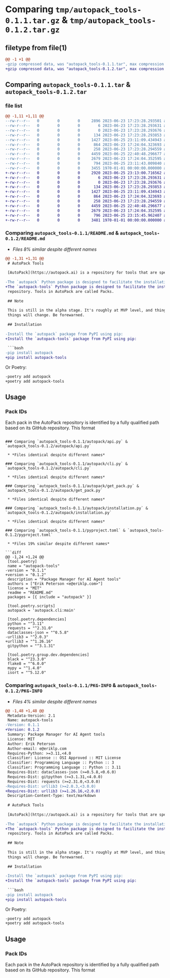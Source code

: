 # Comparing `tmp/autopack_tools-0.1.1.tar.gz` & `tmp/autopack_tools-0.1.2.tar.gz`

## filetype from file(1)

```diff
@@ -1 +1 @@
-gzip compressed data, was "autopack_tools-0.1.1.tar", max compression
+gzip compressed data, was "autopack_tools-0.1.2.tar", max compression
```

## Comparing `autopack_tools-0.1.1.tar` & `autopack_tools-0.1.2.tar`

### file list

```diff
@@ -1,11 +1,11 @@
--rw-r--r--   0        0        0     2896 2023-06-23 17:23:28.293501 autopack_tools-0.1.1/README.md
--rw-r--r--   0        0        0        6 2023-06-23 17:23:28.293631 autopack_tools-0.1.1/autopack/VERSION
--rw-r--r--   0        0        0        0 2023-06-23 17:23:28.293676 autopack_tools-0.1.1/autopack/__init__.py
--rw-r--r--   0        0        0      134 2023-06-23 17:23:28.293853 autopack_tools-0.1.1/autopack/__main__.py
--rw-r--r--   0        0        0     1427 2023-06-25 23:11:09.434943 autopack_tools-0.1.1/autopack/api.py
--rw-r--r--   0        0        0      864 2023-06-23 17:24:04.323693 autopack_tools-0.1.1/autopack/cli.py
--rw-r--r--   0        0        0      258 2023-06-23 17:23:28.294559 autopack_tools-0.1.1/autopack/errors.py
--rw-r--r--   0        0        0     4459 2023-06-25 22:40:48.296677 autopack_tools-0.1.1/autopack/get_pack.py
--rw-r--r--   0        0        0     2679 2023-06-23 17:24:04.352595 autopack_tools-0.1.1/autopack/installation.py
--rw-r--r--   0        0        0      794 2023-06-25 23:11:43.009840 autopack_tools-0.1.1/pyproject.toml
--rw-r--r--   0        0        0     3455 1970-01-01 00:00:00.000000 autopack_tools-0.1.1/PKG-INFO
+-rw-r--r--   0        0        0     2920 2023-06-25 23:13:00.716562 autopack_tools-0.1.2/README.md
+-rw-r--r--   0        0        0        6 2023-06-23 17:23:28.293631 autopack_tools-0.1.2/autopack/VERSION
+-rw-r--r--   0        0        0        0 2023-06-23 17:23:28.293676 autopack_tools-0.1.2/autopack/__init__.py
+-rw-r--r--   0        0        0      134 2023-06-23 17:23:28.293853 autopack_tools-0.1.2/autopack/__main__.py
+-rw-r--r--   0        0        0     1427 2023-06-25 23:11:09.434943 autopack_tools-0.1.2/autopack/api.py
+-rw-r--r--   0        0        0      864 2023-06-23 17:24:04.323693 autopack_tools-0.1.2/autopack/cli.py
+-rw-r--r--   0        0        0      258 2023-06-23 17:23:28.294559 autopack_tools-0.1.2/autopack/errors.py
+-rw-r--r--   0        0        0     4459 2023-06-25 22:40:48.296677 autopack_tools-0.1.2/autopack/get_pack.py
+-rw-r--r--   0        0        0     2679 2023-06-23 17:24:04.352595 autopack_tools-0.1.2/autopack/installation.py
+-rw-r--r--   0        0        0      796 2023-06-25 23:15:45.962407 autopack_tools-0.1.2/pyproject.toml
+-rw-r--r--   0        0        0     3481 1970-01-01 00:00:00.000000 autopack_tools-0.1.2/PKG-INFO
```

### Comparing `autopack_tools-0.1.1/README.md` & `autopack_tools-0.1.2/README.md`

 * *Files 8% similar despite different names*

```diff
@@ -1,31 +1,31 @@
 # AutoPack Tools
 
 [AutoPack](https://autopack.ai) is a repository for tools that are specifically designed for AI Agents.
 
-The `autopack` Python package is designed to facilitate the installation and usage of tools hosted in the AutoPack
+The `autopack-tools` Python package is designed to facilitate the installation and usage of tools hosted in the AutoPack
 repository. Tools in AutoPack are called Packs.
 
 ## Note
 
 This is still in the alpha stage. It's roughly at MVP level, and things will not work, features aren't complete, and
 things will change. Be forewarned.
 
 ## Installation
 
-Install the `autopack` package from PyPI using pip:
+Install the `autopack-tools` package from PyPI using pip:
 
 ```bash
-pip install autopack
+pip install autopack-tools
 ```
 
 Or Poetry:
 
 ```bash
-poetry add autopack
+poetry add autopack-tools
 ```
 
 ## Usage
 
 ### Pack IDs
 
 Each pack in the AutoPack repository is identified by a fully qualified path based on its GitHub repository. This format
```

### Comparing `autopack_tools-0.1.1/autopack/api.py` & `autopack_tools-0.1.2/autopack/api.py`

 * *Files identical despite different names*

### Comparing `autopack_tools-0.1.1/autopack/cli.py` & `autopack_tools-0.1.2/autopack/cli.py`

 * *Files identical despite different names*

### Comparing `autopack_tools-0.1.1/autopack/get_pack.py` & `autopack_tools-0.1.2/autopack/get_pack.py`

 * *Files identical despite different names*

### Comparing `autopack_tools-0.1.1/autopack/installation.py` & `autopack_tools-0.1.2/autopack/installation.py`

 * *Files identical despite different names*

### Comparing `autopack_tools-0.1.1/pyproject.toml` & `autopack_tools-0.1.2/pyproject.toml`

 * *Files 19% similar despite different names*

```diff
@@ -1,24 +1,24 @@
 [tool.poetry]
 name = "autopack-tools"
-version = "0.1.1"
+version = "0.1.2"
 description = "Package Manager for AI Agent tools"
 authors = ["Erik Peterson <e@eriklp.com>"]
 license = "MIT"
 readme = "README.md"
 packages = [{ include = "autopack" }]
 
 [tool.poetry.scripts]
 autopack = 'autopack.cli:main'
 
 [tool.poetry.dependencies]
 python = "^3.11"
 requests = "^2.31.0"
 dataclasses-json = "^0.5.8"
-urllib3 = "^2.0.3"
+urllib3 = "^1.26.16"
 gitpython = "^3.1.31"
 
 [tool.poetry.group.dev.dependencies]
 black = "^23.3.0"
 flake8 = "^6.0.0"
 mypy = "^1.4.0"
 isort = "^5.12.0"
```

### Comparing `autopack_tools-0.1.1/PKG-INFO` & `autopack_tools-0.1.2/PKG-INFO`

 * *Files 4% similar despite different names*

```diff
@@ -1,48 +1,48 @@
 Metadata-Version: 2.1
 Name: autopack-tools
-Version: 0.1.1
+Version: 0.1.2
 Summary: Package Manager for AI Agent tools
 License: MIT
 Author: Erik Peterson
 Author-email: e@eriklp.com
 Requires-Python: >=3.11,<4.0
 Classifier: License :: OSI Approved :: MIT License
 Classifier: Programming Language :: Python :: 3
 Classifier: Programming Language :: Python :: 3.11
 Requires-Dist: dataclasses-json (>=0.5.8,<0.6.0)
 Requires-Dist: gitpython (>=3.1.31,<4.0.0)
 Requires-Dist: requests (>=2.31.0,<3.0.0)
-Requires-Dist: urllib3 (>=2.0.3,<3.0.0)
+Requires-Dist: urllib3 (>=1.26.16,<2.0.0)
 Description-Content-Type: text/markdown
 
 # AutoPack Tools
 
 [AutoPack](https://autopack.ai) is a repository for tools that are specifically designed for AI Agents.
 
-The `autopack` Python package is designed to facilitate the installation and usage of tools hosted in the AutoPack
+The `autopack-tools` Python package is designed to facilitate the installation and usage of tools hosted in the AutoPack
 repository. Tools in AutoPack are called Packs.
 
 ## Note
 
 This is still in the alpha stage. It's roughly at MVP level, and things will not work, features aren't complete, and
 things will change. Be forewarned.
 
 ## Installation
 
-Install the `autopack` package from PyPI using pip:
+Install the `autopack-tools` package from PyPI using pip:
 
 ```bash
-pip install autopack
+pip install autopack-tools
 ```
 
 Or Poetry:
 
 ```bash
-poetry add autopack
+poetry add autopack-tools
 ```
 
 ## Usage
 
 ### Pack IDs
 
 Each pack in the AutoPack repository is identified by a fully qualified path based on its GitHub repository. This format
```

